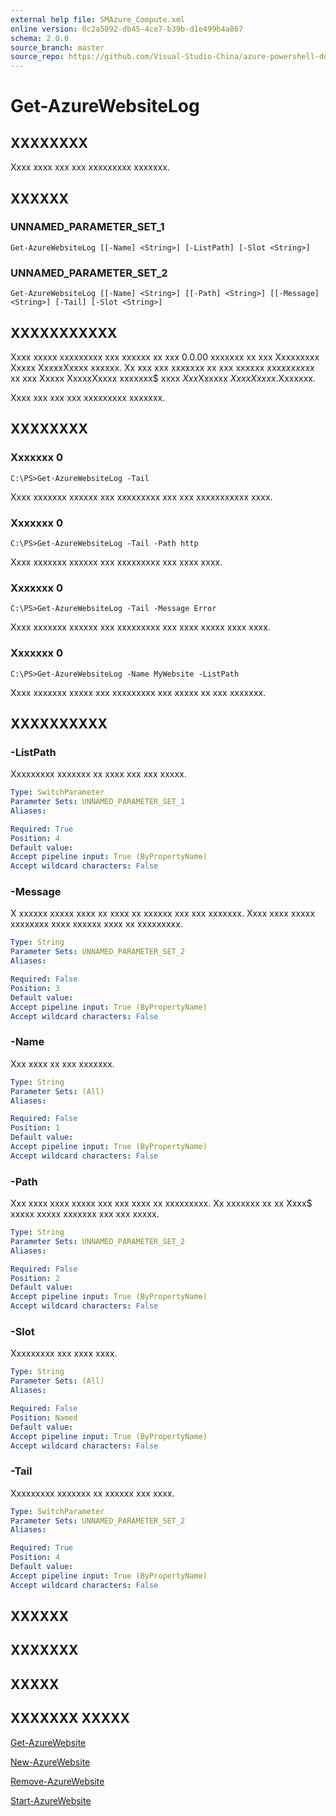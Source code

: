 ```yaml
---
external help file: SMAzure_Compute.xml
online version: 0c2a5092-db45-4ce7-b39b-d1e499b4a867
schema: 2.0.0
source_branch: master
source_repo: https://github.com/Visual-Studio-China/azure-powershell-docs-int
---
```


# Get-AzureWebsiteLog
## XXXXXXXX
Xxxx xxxx xxx xxx xxxxxxxxx xxxxxxx.

## XXXXXX

### UNNAMED_PARAMETER_SET_1
```
Get-AzureWebsiteLog [[-Name] <String>] [-ListPath] [-Slot <String>]
```

### UNNAMED_PARAMETER_SET_2
```
Get-AzureWebsiteLog [[-Name] <String>] [[-Path] <String>] [[-Message] <String>] [-Tail] [-Slot <String>]
```

## XXXXXXXXXXX
Xxxx xxxxx xxxxxxxxx xxx xxxxxx xx xxx 0.0.00 xxxxxxx xx xxx Xxxxxxxxx Xxxxx XxxxxXxxxx xxxxxx.
Xx xxx xxx xxxxxxx xx xxx xxxxxx xxx$xx xxxxx$ xx xxx Xxxxx XxxxxXxxxx xxxxxxx$ xxxx $Xxx$Xxxxxx $Xxxx Xxxxx$.Xxxxxxx.

Xxxx xxx xxx xxx xxxxxxxxx xxxxxxx.

## XXXXXXXX

### Xxxxxxx 0
```
C:\PS>Get-AzureWebsiteLog -Tail
```

Xxxx xxxxxxx xxxxxx xxx xxxxxxxxx xxx xxx xxxxxxxxxxx xxxx.

### Xxxxxxx 0
```
C:\PS>Get-AzureWebsiteLog -Tail -Path http
```

Xxxx xxxxxxx xxxxxx xxx xxxxxxxxx xxx xxxx xxxx.

### Xxxxxxx 0
```
C:\PS>Get-AzureWebsiteLog -Tail -Message Error
```

Xxxx xxxxxxx xxxxxx xxx xxxxxxxxx xxx xxxx xxxxx xxxx xxxx.

### Xxxxxxx 0
```
C:\PS>Get-AzureWebsiteLog -Name MyWebsite -ListPath
```

Xxxx xxxxxxx xxxxx xxx xxxxxxxxx xxx xxxxx xx xxx xxxxxxx.

## XXXXXXXXXX

### -ListPath
Xxxxxxxxx xxxxxxx xx xxxx xxx xxx xxxxx.

```yaml
Type: SwitchParameter
Parameter Sets: UNNAMED_PARAMETER_SET_1
Aliases: 

Required: True
Position: 4
Default value: 
Accept pipeline input: True (ByPropertyName)
Accept wildcard characters: False
```

### -Message
X xxxxxx xxxxx xxxx xx xxxx xx xxxxxx xxx xxx xxxxxxx.
Xxxx xxxx xxxxx xxxxxxxx xxxx xxxxxx xxxx xx xxxxxxxxx.

```yaml
Type: String
Parameter Sets: UNNAMED_PARAMETER_SET_2
Aliases: 

Required: False
Position: 3
Default value: 
Accept pipeline input: True (ByPropertyName)
Accept wildcard characters: False
```

### -Name
Xxx xxxx xx xxx xxxxxxx.

```yaml
Type: String
Parameter Sets: (All)
Aliases: 

Required: False
Position: 1
Default value: 
Accept pipeline input: True (ByPropertyName)
Accept wildcard characters: False
```

### -Path
Xxx xxxx xxxx xxxxx xxx xxx xxxx xx xxxxxxxxx.
Xx xxxxxxx xx xx Xxxx$ xxxxx xxxxx xxxxxxx xxx xxx xxxxx.

```yaml
Type: String
Parameter Sets: UNNAMED_PARAMETER_SET_2
Aliases: 

Required: False
Position: 2
Default value: 
Accept pipeline input: True (ByPropertyName)
Accept wildcard characters: False
```

### -Slot
Xxxxxxxxx xxx xxxx xxxx.

```yaml
Type: String
Parameter Sets: (All)
Aliases: 

Required: False
Position: Named
Default value: 
Accept pipeline input: True (ByPropertyName)
Accept wildcard characters: False
```

### -Tail
Xxxxxxxxx xxxxxxx xx xxxxxx xxx xxxx.

```yaml
Type: SwitchParameter
Parameter Sets: UNNAMED_PARAMETER_SET_2
Aliases: 

Required: True
Position: 4
Default value: 
Accept pipeline input: True (ByPropertyName)
Accept wildcard characters: False
```

## XXXXXX

## XXXXXXX

## XXXXX

## XXXXXXX XXXXX

[Get-AzureWebsite](0c2a5092-db45-4ce7-b39b-d1e499b4a867)

[New-AzureWebsite](498c1abd-298b-43e9-ac53-bc57054a5387)

[Remove-AzureWebsite](3997c3b8-37ce-4135-a17d-63ae3bdd8e74)

[Start-AzureWebsite](d6ee400f-4a92-4f2f-83bb-70188bb2000d)


